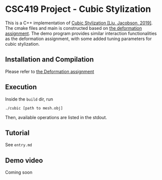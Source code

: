 # CSC419 Project - Cubic Stylization

This is a C++ implementation of <a href="https://www.dgp.toronto.edu/projects/cubic-stylization/">Cubic Stylization [Liu, Jacobson, 2019]</a>.   
The cmake files and main is constructed based on <a href="https://github.com/alecjacobson/geometry-processing-deformation">the deformation assignment</a>. 
The demo program provides similar interaction functionalities as the deformation assignment, with some added tuning parameters for cubic stylization. 

## Installation and Compilation

Please refer to <a href="https://github.com/alecjacobson/geometry-processing-deformation">the Deformation assignment</a>

## Execution
Inside the `build` dir, run 
```
./cubic [path to mesh.obj]
```

Then, available operations are listed in the stdout. 

## Tutorial
See `entry.md`

## Demo video 
Coming soon